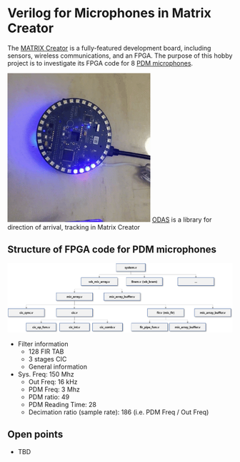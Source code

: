 # Verilog for Microphones in Matrix Creator
The [MATRIX Creator](https://matrix-io.github.io/matrix-documentation/matrix-creator/overview/) is a fully-featured development board, including sensors, wireless communications, and an FPGA. The purpose of this hobby project is to investigate its FPGA code for 8 [PDM microphones](https://matrix-io.github.io/matrix-documentation/matrix-creator/resources/microphone/).

![Matrix Creator ODAS example](Pictures/ODAS_Matrix_Creator.gif)
[ODAS](https://www.hackster.io/matrix-labs/direction-of-arrival-for-matrix-voice-creator-using-odas-b7a15b) is a library for direction of arrival, tracking in Matrix Creator 

## Structure of FPGA code for PDM microphones

![Matrix Creator ODAS example](Pictures/FPGA_File_Structure.png)

- Filter information
  - 128 FIR TAB
  - 3 stages CIC
  - General information
- Sys. Freq: 150 Mhz
  - Out Freq: 16 kHz
  - PDM Freq: 3 Mhz
  - PDM ratio: 49
  - PDM Reading Time: 28
  - Decimation ratio (sample rate): 186 (i.e. PDM Freq / Out Freq)

## Open points
- TBD

